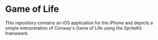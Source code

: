 # Game of Life

 This repository contains an iOS application for the iPhone and depicts a simple interpretation of Conway's Game of Life using the SpriteKit framework.
